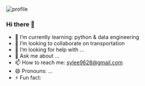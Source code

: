 ![profile](https://i.esdrop.com/d/f/Zv20u5csd3/e9PpjUmWb0.jpg)

### Hi there 👋

- 🌱 I’m currently learning: python & data engineering
- 👯 I’m looking to collaborate on transportation
- 🤔 I’m looking for help with ...
- 💬 Ask me about ...
- 📫 How to reach me: sylee9628@gmail.com
- 😄 Pronouns: ...
- ⚡ Fun fact: 
